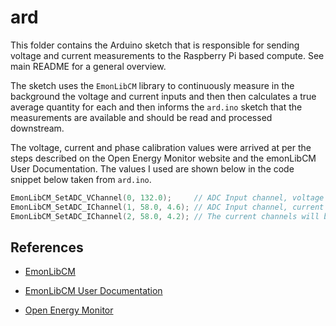 # ard

This folder contains the Arduino sketch that is responsible for sending voltage and current measurements to the Raspberry Pi based compute. See main README for a general overview.

The sketch uses the `EmonLibCM` library to continuously measure in the background the voltage and current inputs and then then calculates a true average quantity for each and then informs the `ard.ino` sketch that the measurements are available and should be read and processed downstream.

The voltage, current and phase calibration values were arrived at per the steps described on the Open Energy Monitor website and the emonLibCM User Documentation. The values I used are shown below in the code snippet below taken from `ard.ino`.

```C++
EmonLibCM_SetADC_VChannel(0, 132.0);     // ADC Input channel, voltage calibration
EmonLibCM_SetADC_IChannel(1, 58.0, 4.6); // ADC Input channel, current calibration, phase calibration
EmonLibCM_SetADC_IChannel(2, 58.0, 4.2); // The current channels will be read in this order
```

## References

* [EmonLibCM](https://github.com/openenergymonitor/EmonLibCM)

* [EmonLibCM User Documentation](https://github.com/openenergymonitor/EmonLibCM/blob/master/emonLibCM%20User%20Doc.pdf)

* [Open Energy Monitor](https://learn.openenergymonitor.org/)